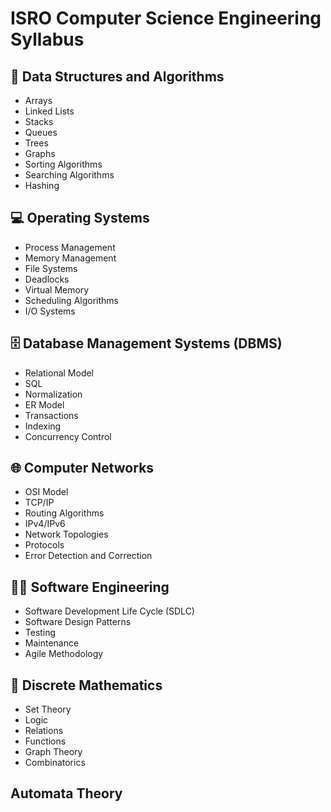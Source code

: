 # ISRO Computer Science Engineering Syllabus

## 📘 Data Structures and Algorithms
- Arrays
- Linked Lists  
- Stacks  
- Queues  
- Trees  
- Graphs  
- Sorting Algorithms  
- Searching Algorithms  
- Hashing  

## 💻 Operating Systems
- Process Management  
- Memory Management  
- File Systems  
- Deadlocks  
- Virtual Memory  
- Scheduling Algorithms  
- I/O Systems  

## 🗄️ Database Management Systems (DBMS)
- Relational Model  
- SQL  
- Normalization  
- ER Model  
- Transactions  
- Indexing  
- Concurrency Control  

## 🌐 Computer Networks
- OSI Model  
- TCP/IP  
- Routing Algorithms  
- IPv4/IPv6  
- Network Topologies  
- Protocols  
- Error Detection and Correction  

## 🧑‍💻 Software Engineering
- Software Development Life Cycle (SDLC)  
- Software Design Patterns  
- Testing  
- Maintenance  
- Agile Methodology  

## 🔢 Discrete Mathematics
- Set Theory  
- Logic  
- Relations  
- Functions  
- Graph Theory
- Combinatorics  

## Automata Theory  
    




